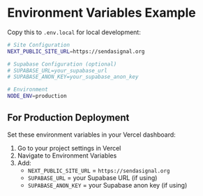 # Environment Variables Example

Copy this to `.env.local` for local development:

```bash
# Site Configuration
NEXT_PUBLIC_SITE_URL=https://sendasignal.org

# Supabase Configuration (optional)
# SUPABASE_URL=your_supabase_url
# SUPABASE_ANON_KEY=your_supabase_anon_key

# Environment
NODE_ENV=production
```

## For Production Deployment

Set these environment variables in your Vercel dashboard:

1. Go to your project settings in Vercel
2. Navigate to Environment Variables
3. Add:
   - `NEXT_PUBLIC_SITE_URL` = `https://sendasignal.org`
   - `SUPABASE_URL` = your Supabase URL (if using)
   - `SUPABASE_ANON_KEY` = your Supabase anon key (if using)
